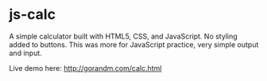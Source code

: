 # js-calc

A simple calculator built with HTML5, CSS, and JavaScript. No styling added to buttons. This was more for JavaScript practice, very simple output and input.

Live demo here: http://gorandm.com/calc.html
